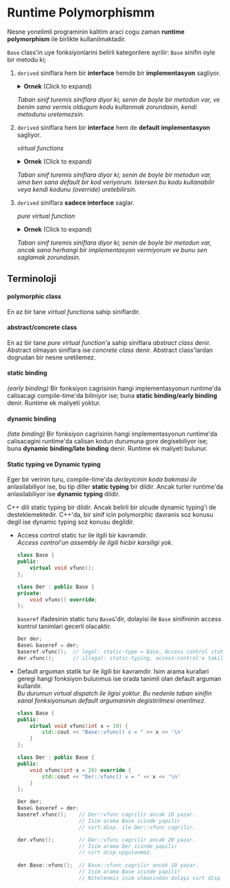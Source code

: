 # Runtime Polymorphismm

<!-- Ders 21 @ 3:11:48'den itibaren giris yapildi -->

Nesne yonelimli programinin kalitim araci cogu zaman **runtime polymorphism** ile birlikte kullanilmaktadir.

`Base` class'in uye fonksiyonlarini belirli kategorilere ayrilir:
`Base` sinifin oyle bir metodu ki;
1. `derived` siniflara hem bir **interface** hemde bir **implementasyon** sagliyor.
   
   <details>
   <summary><b>Ornek</b> (Click to expand)</summary>
   
   ```C++
   class Base {
    public:
        void func();
   };
   ```
   </details>
   <!--  -->
   
   *Taban sinif turemis siniflara diyor ki; senin de boyle bir metodun var, ve benim sana vermis oldugum kodu kullanmak zorundasin, kendi metodunu uretemezsin.*
   

2. `derived` siniflara hem bir **interface** hem de **default implementasyon** sagliyor.
   
   *virtual functions*
   
   <details>
   <summary><b>Ornek</b> (Click to expand)</summary>
   
   ```C++
   class Base {
   public:
       virtual void func();             // virtual function
   };
   ```
   Turemis sinif `func` fonksiyonunu *isterse* kendisi tekrardan tanimlayabilir:
   ```C++
   class Der : public Base {
   public:
       virtual void func() override;    // override
   };
   ```
   </details>
   <!--  -->
   
   
   *Taban sinif turemis siniflara diyor ki; senin de boyle bir metodun var, ama ben sana default bir kod veriyorum. Istersen bu kodu kullanabilir veya kendi kodunu (override) uretebilirsin.*
    
3. `derived` siniflara **sadece interface** saglar.

   *pure virtual function*
   
   <details>
   <summary><b>Ornek</b> (Click to expand)</summary>
   
   ```C++
   class Base {
   public:
       virtual void func() = 0;         // pure virtual function
   };
   
   class Der : public Base {
   public:
       virtual void func() override;    // override
   };
   ```
   </details>
   <!--  -->
   
   *Taban sinif turemis siniflara diyor ki; senin de boyle bir metodun var, ancak sana herhangi bir implementasyon vermiyorum ve bunu sen saglamak zorundasin.*

## Terminoloji

#### polymorphic class
En az bir tane *virtual function*a sahip siniflardir.

#### abstract/concrete class
En az bir tane *pure virtual function*'a sahip siniflara *abstract class* denir. Abstract olmayan siniflara ise *concrete class* denir. Abstract class'lardan dogrudan bir nesne uretilemez.

#### static binding
*(early binding)*
Bir fonksiyon cagrisinin hangi implementasyonun runtime'da calisacagi compile-time'da biliniyor ise; buna **static binding/early binding** denir. Runtime ek maliyeti yoktur.

#### dynamic binding
*(late binding)*
Bir fonksiyon cagrisinin hangi implementasyonun runtime'da calisacagini runtime'da calisan kodun durumuna gore degisebiliyor ise; buna **dynamic binding/late binding** denir. Runtime ek maliyeti bulunur.


#### Static typing ve Dynamic typing

Eger bir verinin turu, compile-time'da *derleyicinin koda bakmasi ile* anlasilabiliyor ise, bu tip diller **static typing** bir dildir. Ancak turler runtime'da anlasilabiliyor ise **dynamic typing** dildir. 

C++ dili static typing bir dildir. Ancak belirli bir olcude dynamic typing'i de desteklemektedir. C++'da, bir sinif icin polymorphic davranis soz konusu degil ise dynamic typing soz konusu degildir.

* Access control static tur ile ilgili bir kavramdir.  
  *Access control'un assembly ile ilgili hicbir karsiligi yok.*
  ```C++
  class Base {
  public:
      virtual void vfunc();
  };
  
  class Der : public Base {
  private:
      void vfunc() override;
  };
  ```
  `baseref` ifadesinin static turu `Base&`'dir, dolayisi ile `Base` sinifininin access kontrol tanimlari gecerli olacaktir.
  ```C++
  Der der;
  Base& baseref = der;
  baseref.vfunc();  // legal: static-type = Base, Access control statik tur ile ilgilenir.
  der.vfunc();      // illegal: static-typing, access-control'e takilir
  ```

* Default arguman statik tur ile ilgili bir kavramdir. Isim arama kurallari geregi hangi fonksiyon bulunmus ise orada tanimli olan default arguman kullanilir.  
  *Bu durumun virtual dispatch ile ilgisi yoktur. Bu nedenle taban sinifin sanal fonksiyonunun default argumaninin degistirilmesi onerilmez.*
  ```C++
  class Base {
  public:
      virtual void vfunc(int x = 10) {
          std::cout << "Base::vfunc() x = " << x << '\n'
      }
  };
  
  class Der : public Base {
  public:
      void vfunc(int x = 20) override {
          std::cout << "Der::vfunc() x = " << x << '\n'
      }
  };
  ```
  ```C++
  Der der;
  Base& baseref = der;
  baseref.vfunc();    // Der::vfunc cagrilir ancak 10 yazar.
                      // Isim arama Base icinde yapilir
                      // virt.disp. ile Der::vfunc cagrilir.
  
  der.vfunc();        // Der::vfunc cagrilir ancak 20 yazar.
                      // Isim arama Der icinde yapilir
                      // virt disp uygulanmaz.
                      
  der.Base::vfunc();  // Base::vfunc cagrilir ancak 10 yazar.
                      // Isim arama Base icinde yapilir 
                      // Nitelenmis isim olmasindan dolayi virt disp uygulanmaz.
  ```